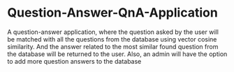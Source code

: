 # Question-Answer-QnA-Application
A question-answer application, where the question asked by the user will be matched with all the questions from the database using vector cosine similarity. And the answer related to the most similar found question from the database will be returned to the user. Also, an admin will have the option to add more question answers to the database
